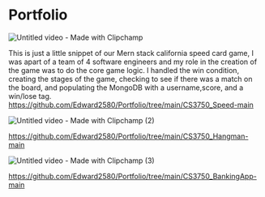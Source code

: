# Portfolio


![Untitled video - Made with Clipchamp](https://github.com/Edward2580/Portfolio/assets/108019228/3dac0bbf-cc60-46c7-95e6-74fd05b707c2)

This is just a little snippet of our Mern stack california speed card game, I was apart of a team of 4 software engineers and my role in
the creation of the game was to do the core game logic. I handled the win condition, creating the stages of the game, checking to see if 
there was a match on the board, and populating the MongoDB with a username,score, and a win/lose tag.
https://github.com/Edward2580/Portfolio/tree/main/CS3750_Speed-main


![Untitled video - Made with Clipchamp (2)](https://github.com/Edward2580/Portfolio/assets/108019228/50f45ebf-9990-433e-b2ef-d8928f9f8a79)

https://github.com/Edward2580/Portfolio/tree/main/CS3750_Hangman-main


![Untitled video - Made with Clipchamp (3)](https://github.com/Edward2580/Portfolio/assets/108019228/e904cd60-6e28-4571-b819-79e95301abf1)

https://github.com/Edward2580/Portfolio/tree/main/CS3750_BankingApp-main 
